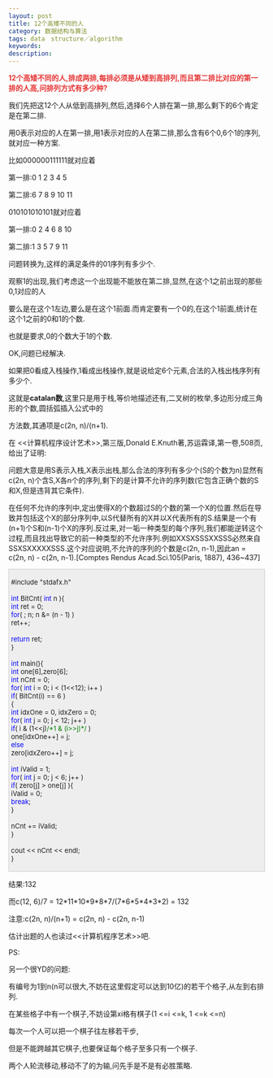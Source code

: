 ```yaml
---
layout: post
title: 12个高矮不同的人
category: 数据结构与算法
tags: data　structure／algorithm
keywords: 
description: 
---
```


 

<span style="color:#e53333;">**12**</span><span
style="color:#e53333;">**个高矮不同的人**</span><span
style="color:#e53333;">**,**</span><span
style="color:#e53333;">**排成两排**</span><span
style="color:#e53333;">**,**</span><span
style="color:#e53333;">**每排必须是从矮到高排列**</span><span
style="color:#e53333;">**,**</span><span
style="color:#e53333;">**而且第二排比对应的第一排的人高**</span><span
style="color:#e53333;">**,**</span><span
style="color:#e53333;">**问排列方式有多少种**</span><span
style="color:#e53333;">**?**</span>

<span></span> 

我们先把这12个人从低到高排列,然后,选择6个人排在第一排,那么剩下的6个肯定是在第二排. 

用0表示对应的人在第一排,用1表示对应的人在第二排,那么含有6个0,6个1的序列,就对应一种方案. 

比如000000111111就对应着 

第一排:0 1 2 3 4 5 

第二排:6 7 8 9 10 11 

010101010101就对应着 

第一排:0 2 4 6 8 10 

第二排:1 3 5 7 9 11 

问题转换为,这样的满足条件的01序列有多少个. 

观察1的出现,我们考虑这一个出现能不能放在第二排,显然,在这个1之前出现的那些0,1对应的人 

要么是在这个1左边,要么是在这个1前面.而肯定要有一个0的,在这个1前面,统计在这个1之前的0和1的个数. 

也就是要求,0的个数大于1的个数. 

OK,问题已经解决. 

如果把0看成入栈操作,1看成出栈操作,就是说给定6个元素,合法的入栈出栈序列有多少个. 

这就是**catalan数**,这里只是用于栈,等价地描述还有,二叉树的枚举,多边形分成三角形的个数,圆括弧插入公式中的 

方法数,其通项是c(2n, n)/(n+1).

 

在 \<\<计算机程序设计艺术\>\>,第三版,Donald E.Knuth著,苏运霖译,第一卷,508页,给出了证明: 

问题大意是用S表示入栈,X表示出栈,那么合法的序列有多少个(S的个数为n)显然有c(2n, n)个含S,X各n个的序列,剩下的是计算不允许的序列数(它包含正确个数的S和X,但是违背其它条件). 

在任何不允许的序列中,定出使得X的个数超过S的个数的第一个X的位置.然后在导致并包括这个X的部分序列中,以S代替所有的X并以X代表所有的S.结果是一个有(n+1)个S和(n-1)个X的序列.反过来,对一垢一种类型的每个序列,我们都能逆转这个过程,而且找出导致它的前一种类型的不允许序列.例如XXSXSSSXXSSS必然来自SSXSXXXXXSSS.这个对应说明,不允许的序列的个数是c(2n, n-1),因此an = c(2n, n) - c(2n, n-1).[Comptes Rendus Acad.Sci.105(Paris, 1887), 436\~437]  

<div
style="border-bottom:#cccccc 1px solid;border-left:#cccccc 1px solid;padding-bottom:4px;background-color:#eeeeee;padding-left:4px;width:98%;padding-right:5px;font-size:13px;word-break:break-all;border-top:#cccccc 1px solid;border-right:#cccccc 1px solid;padding-top:4px;">

\#include "stdafx.h"\
\
 <span style="color:#0000ff;">int</span> BitCnt( <span
style="color:#0000ff;">int</span> n ){\
     <span style="color:#0000ff;">int</span> ret = 0;\
     <span style="color:#0000ff;">for</span>( ; n; n &= (n - 1) )\
         ret++;\
\
     <span style="color:#0000ff;">return</span> ret;\
 }\
\
 <span style="color:#0000ff;">int</span> main(){\
     <span style="color:#0000ff;">int</span> one[6],zero[6];\
     <span style="color:#0000ff;">int</span> nCnt = 0;\
     <span style="color:#0000ff;">for</span>( <span
style="color:#0000ff;">int</span> i = 0; i \< (1\<\<12); i++ )\
         <span style="color:#0000ff;">if</span>( BitCnt(i) == 6 )\
         {\
             <span
style="color:#0000ff;">int</span> idxOne = 0, idxZero = 0;\
             <span style="color:#0000ff;">for</span>( <span
style="color:#0000ff;">int</span> j = 0; j \< 12; j++ )\
                 <span
style="color:#0000ff;">if</span>( i & (1\<\<j)<span
style="color:#008000;">/\*</span><span
style="color:#008000;">1 & (i\>\>j)</span><span
style="color:#008000;">\*/</span> )\
                     one[idxOne++] = j;\
                 <span style="color:#0000ff;">else</span>\
                     zero[idxZero++] = j;\
\
             <span style="color:#0000ff;">int</span> iValid = 1;\
             <span style="color:#0000ff;">for</span>( <span
style="color:#0000ff;">int</span> j = 0; j \< 6; j++ )\
                 <span
style="color:#0000ff;">if</span>( zero[j] \> one[j] ){\
                     iValid = 0;\
                     <span style="color:#0000ff;">break</span>;\
                 }\
\
             nCnt += iValid;\
         }\
\
     cout \<\< nCnt \<\< endl;\
 }

</div>

结果:132 

而c(12, 6)/7 = 12\*11\*10\*9\*8\*7/(7\*6\*5\*4\*3\*2) = 132 

注意:c(2n, n)/(n+1) = c(2n, n) - c(2n, n-1) 

 

估计出题的人也读过\<\<计算机程序艺术\>\>吧. 

 

PS: 

另一个很YD的问题: 

有编号为1到n(n可以很大,不妨在这里假定可以达到10亿)的若干个格子,从左到右排列. 

在某些格子中有一个棋子,不妨设第xi格有棋子(1 \<=i \<=k, 1 \<=k \<=n) 

每次一个人可以把一个棋子往左移若干步, 

但是不能跨越其它棋子,也要保证每个格子至多只有一个棋子. 

两个人轮流移动,移动不了的为输,问先手是不是有必胜策略.

 

 









